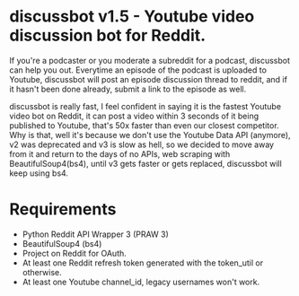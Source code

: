 discussbot v1.5 - Youtube video discussion bot for Reddit.
===

If you're a podcaster or you moderate a subreddit for a podcast, discussbot can help you out. Everytime an episode of the podcast is uploaded to Youtube, discussbot will post an episode discussion thread to reddit, and if it hasn't been done already, submit a link to the episode as well.

discussbot is really fast, I feel confident in saying it is the fastest Youtube video bot on Reddit, it can post a video within 3 seconds of it being published to Youtube, that's 50x faster than even our closest competitor. Why is that, well it's because we don't use the Youtube Data API (anymore), v2 was deprecated and v3 is slow as hell, so we decided to move away from it and return to the days of no APIs, web scraping with BeautifulSoup4(bs4), until v3 gets faster or gets replaced, discussbot will keep using bs4.

Requirements
===

* Python Reddit API Wrapper 3 (PRAW 3)
* BeautifulSoup4 (bs4)
* Project on Reddit for OAuth.
* At least one Reddit refresh token generated with the token_util or otherwise.
* At least one Youtube channel_id, legacy usernames won't work.
